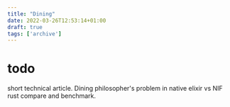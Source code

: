 ```yaml
---
title: "Dining"
date: 2022-03-26T12:53:14+01:00
draft: true
tags: ['archive']
---
```


# todo
short technical article.
Dining philosopher's problem in native elixir vs NIF rust
compare and benchmark.